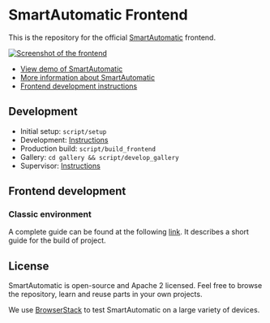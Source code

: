 # SmartAutomatic Frontend

This is the repository for the official [SmartAutomatic](https://smartautomatic.duckdns.org:8091) frontend.

[![Screenshot of the frontend](https://raw.githubusercontent.com/home-assistant/home-assistant-polymer/master/docs/screenshot.png)](https://www.smartautomatic.duckdns.org:8091/demo/)

- [View demo of SmartAutomatic](https://www.smartautomatic.duckdns.org:8091/demo/)
- [More information about SmartAutomatic](https://smartautomatic.duckdns.org:8091)
- [Frontend development instructions](https://smartautomatic.duckdns.org:8091/developers/docs/frontend/development/)

## Development

- Initial setup: `script/setup`
- Development: [Instructions](https://smartautomatic.duckdns.org:8091/developers/docs/frontend/development/)
- Production build: `script/build_frontend`
- Gallery: `cd gallery && script/develop_gallery`
- Supervisor: [Instructions](https://smartautomatic.duckdns.org:8091/developers/docs/supervisor/developing)

## Frontend development

### Classic environment

A complete guide can be found at the following [link](https://www.smartautomatic.duckdns.org:8091/developers/frontend/). It describes a short guide for the build of project.

## License

SmartAutomatic is open-source and Apache 2 licensed. Feel free to browse the repository, learn and reuse parts in your own projects.

We use [BrowserStack](https://www.browserstack.com) to test SmartAutomatic on a large variety of devices.
